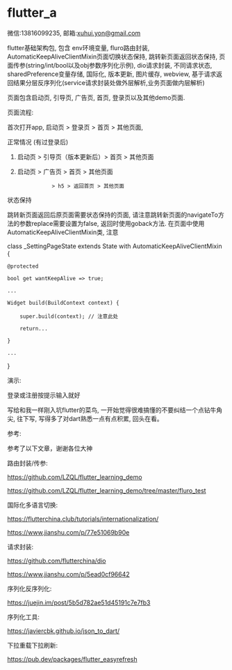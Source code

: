 # flutter_a

微信:13816099235, 邮箱:xuhui.yon@gmail.com

flutter基础架构包, 包含 env环境变量, fluro路由封装, AutomaticKeepAliveClientMixin页面切换状态保持, 跳转新页面返回状态保持, 页面传参(string/int/bool以及obj参数序列化示例), dio请求封装, 不同请求状态, sharedPreference变量存储, 国际化, 版本更新, 图片缓存, webview, 基于请求返回结果分层反序列化(service请求封装处做外层解析,业务页面做内层解析)

页面包含启动页, 引导页, 广告页, 首页, 登录页以及其他demo页面. 

页面流程:

首次打开app, 启动页 > 登录页 >  首页 > 其他页面, 

正常情况 (有过登录后)

1. 启动页 > 引导页（版本更新后）> 首页 > 其他页面

2. 启动页 > 广告页  > 首页 > 其他页面

                  > h5 > 返回首页 > 其他页面

         


状态保持

跳转新页面返回后原页面需要状态保持的页面, 请注意跳转新页面的navigateTo方法的参数replace需要设置为false, 返回时使用goback方法. 在页面中使用AutomaticKeepAliveClientMixin类, 注意

class _SettingPageState extends State<SettingPage> with AutomaticKeepAliveClientMixin {

    @protected
    
    bool get wantKeepAlive => true;

    ...

    Widget build(BuildContext context) {

        super.build(context); // 注意此处

        return...

    }

    ...

}

演示:

登录或注册按提示输入就好


写给和我一样刚入坑flutter的菜鸟, 一开始觉得很难搞懂的不要纠结一个点钻牛角尖, 往下写, 写得多了对dart熟悉一点有点积累, 回头在看。

参考:

参考了以下文章，谢谢各位大神

路由封装/传参:

https://github.com/LZQL/flutter_learning_demo

https://github.com/LZQL/flutter_learning_demo/tree/master/fluro_test

国际化多语言切换:

https://flutterchina.club/tutorials/internationalization/

https://www.jianshu.com/p/77e51069b90e

请求封装:

https://github.com/flutterchina/dio

https://www.jianshu.com/p/5ead0cf96642

序列化反序列化:

https://juejin.im/post/5b5d782ae51d45191c7e7fb3

序列化工具:

https://javiercbk.github.io/json_to_dart/

下拉重载下拉刷新:

https://pub.dev/packages/flutter_easyrefresh
